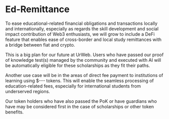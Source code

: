 # Ed-Remittance

To ease educational-related financial obligations and transactions locally and internationally, especially as regards the skill development and social impact contribution of Web3 enthusiasts, we will grow to include a DeFi feature that enables ease of cross-border and local study remittances with a bridge between fiat and crypto.

This is a big plan for our future at UrWeb. Users who have passed our proof of knowledge test(s) managed by the community and executed with AI will be automatically eligible for these scholarships as they fit their paths.&#x20;

Another use case will be in the areas of direct fee payment to institutions of learning using $--- tokens. This will enable the seamless processing of education-related fees, especially for international students from underserved regions.

Our token holders who have also passed the PoK or have guardians who have may be considered first in the case of scholarships or other token benefits.

